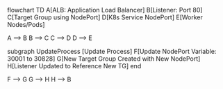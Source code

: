 flowchart TD
  A[ALB: Application Load Balancer]
  B[Listener: Port 80]
  C[Target Group using NodePort]
  D[K8s Service NodePort]
  E[Worker Nodes/Pods]

  A --> B
  B --> C
  C --> D
  D --> E

  subgraph UpdateProcess [Update Process]
    F[Update NodePort Variable: 30001 to 30828]
    G[New Target Group Created with New NodePort]
    H[Listener Updated to Reference New TG]
  end

  F --> G
  G --> H
  H --> B

